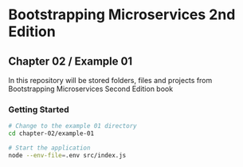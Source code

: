 # Bootstrapping Microservices 2nd Edition

## Chapter 02 / Example 01

In this repository will be stored folders, files and projects from Bootstrapping Microservices Second Edition book

### Getting Started
```bash
# Change to the example 01 directory
cd chapter-02/example-01

# Start the application
node --env-file=.env src/index.js
```
